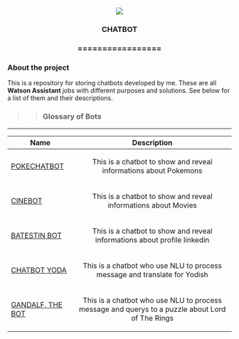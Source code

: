 <h1 align="center">
  <img src="https://img.shields.io/static/v1?label=CHATBOT%20POR&message=MAYCON%20BATESTIN&color=7159c1&style=flat-square&logo=ghost"/>
</h1>

<h3 align="center">CHATBOT</h3>
<h3 align="center">=================</h3>

<h3>About the project</h3>

<p>This is a repository for storing chatbots developed by me. These are all <b> Watson Assistant </b> jobs with different purposes and solutions.
See below for a list of them and their descriptions. </p>


>> <h3> Glossary of Bots </h3>
------------------------------

Name	                                                                        |   Description                                                             |
------------------------------------------------------------------------------|:-------------------------------------------------------------------------:|
<a href="https://github.com/batestin1/CHATBOT/tree/main/POKECHATBOT">  POKECHATBOT   				    | <p> This is a chatbot to show and reveal informations about Pokemons </p> |
<a href="https://github.com/batestin1/CHATBOT/tree/main/CINEBOT">  CINEBOT  				            | <p> This is a chatbot to show and reveal informations about Movies </p>   |
<a href="https://github.com/batestin1/CHATBOT/tree/main/BATESTINBOT">  BATESTIN BOT  				            | <p> This is a chatbot to show and reveal informations about profile linkedin </p>   |
<a href="https://github.com/batestin1/CHATBOT/tree/main/CHATBOTYODA">  CHATBOT YODA  				            | <p> This is a chatbot who use NLU to process message and translate for Yodish </p>   |
<a href="https://github.com/batestin1/CHATBOT/tree/main/GANDALFTHEBOT">  GANDALF, THE BOT  				            | <p> This is a chatbot who use NLU to process message and querys to a puzzle about Lord of The Rings </p>  